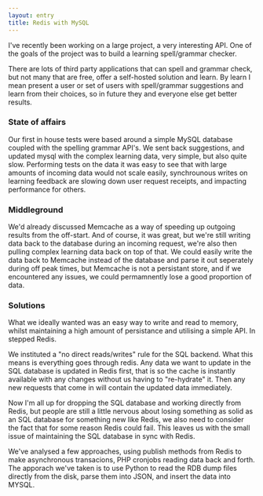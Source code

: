 ```yaml
---
layout: entry
title: Redis with MySQL
---
```


I've recently been working on a large project, a very interesting API. One of the goals of the project was to build a learning spell/grammar checker.

There are lots of third party applications that can spell and grammar check, but not many that are free, offer a self-hosted solution and learn. By learn I mean present a user or set of users with spell/grammar suggestions and learn from their choices, so in future they and everyone else get better results.

### State of affairs
Our first in house tests were based around a simple MySQL database coupled with the spelling grammar API's. We sent back suggestions, and updated mysql with the complex learning data, very simple, but also quite slow.
Performing tests on the data it was easy to see that with large amounts of incoming data would not scale easily, synchrounous writes on learning feedback are slowing down user request receipts, and impacting performance for others.

### Middleground
We'd already discussed Memcache as a way of speeding up outgoing results from the off-start. And of course, it was great, but we're still writing data back to the database during an incoming request, we're also then pulling complex learning data back on top of that. We could easily write the data back to Memcache instead of the database and parse it out seperately during off peak times, but Memcache is not a persistant store, and if we encountered any issues, we could permamnently lose a good proportion of data.

### Solutions
What we ideally wanted was an easy way to write and read to memory, whilst maintaining a high amount of persistance and utilising a simple API. In stepped Redis.

We instituted a "no direct reads/writes" rule for the SQL backend. What this means is everything goes through redis. Any data we want to update in the SQL database is updated in Redis first, that is so the cache is instantly available with any changes without us having to "re-hydrate" it. Then any new requests that come in will contain the updated data immediately.

Now I'm all up for dropping the SQL database and working directly from Redis, but people are still a little nervous about losing something as solid as an SQL database for something new like Redis, we also need to consider the fact that for some reason Redis could fail. This leaves us with the small issue of maintaining the SQL database in sync with Redis.

We've analysed a few approaches, using publish methods from Redis to make asynchronous transacions, PHP cronjobs reading data back and forth. The apporach we've taken is to use Python to read the RDB dump files directly from the disk, parse them into JSON, and insert the data into MYSQL.
 